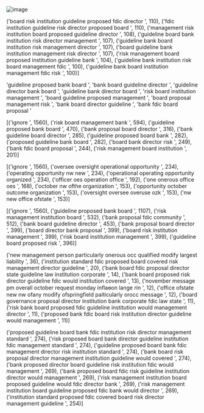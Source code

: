 ![image](https://github.com/jyup0/temp/assets/58010127/fadd7f7f-28f4-416e-b5bf-a7672fb2f8ec)

('board risk institution guideline proposed fdic director ', 110), ('fdic institution guideline risk director proposed board ', 110), ('management risk institution board proposed guideline director ', 108), ('guideline board bank institution risk director management ', 107), ('guideline bank board institution risk management director ', 107), ('board guideline bank institution management risk director ', 107), ('risk management board proposed institution guideline bank ', 104), ('guideline bank institution risk board management fdic ', 100), ('guideline bank board institution management fdic risk ', 100)]

'guideline proposed bank board ', 'bank board guideline director ', 'guideline director bank board ', 'guideline bank director board ', 'risk board institution management ', 'board guideline proposed management ', 'board proposal management risk ', 'bank board director guideline ', 'bank fdic board proposal '

[('ignore ', 1560), ('risk board management bank ', 594), ('guideline proposed bank board ', 470), ('bank proposal board director ', 316), ('bank guideline board director ', 285), ('guideline proposed board bank ', 282), ('proposed guideline bank board ', 282), ('board bank director risk ', 249), ('bank fdic board proposal ', 244), ('risk management board 
institution ', 201)]

[('ignore ', 1560), ('oversee oversight operational opportunity ', 234), ('operating opportunity nw new ', 234), ('operational operating opportunity organized ', 234), ('officer oes operation office ', 192), ('one onerous office oes ', 168), ('october nw ofthe organization ', 153), ('opportunity october outcome organization ', 153), ('oversight oversee overuse ozk ', 153), ('nw new office ofstate ', 153)]

[('ignore ', 1560), ('guideline proposed bank board ', 1107), ('risk management institution board ', 532), ('bank proposal fdic community ', 512), ('bank board guideline director 
', 453), ('bank proposal board director ', 399), ('board director bank proposal ', 399), ('board risk institution management ', 399), ('risk board institution management ', 399), 
('guideline board proposed risk ', 396)]

('new management person particularly onerous occ qualified modify largest liability ', 36), ('institution standard fdic proposed board covered risk management 
director guideline ', 20), ('bank board fdic proposal director state guideline law institution corporate ', 14), ('bank board proposed risk director guideline fdic would institution covered ', 13), ('november message pm overall october request monday inﬂaɵon lange rin ', 12), ('office ofstate new nw ofany modify ofspringfield paiticularly orocc message ', 
12), ('board governance proposal director institution bank corporate fdic law state ', 11), ('risk bank board proposed fdic guideline institution would management director ', 11), ('proposed bank fdic board risk institution director guideline would management ', 11)]

('proposed guideline board bank fdic institution risk director management standard ', 274), ('risk proposed board bank director guideline institution fdic management standard ', 274), ('guideline proposed board bank fdic management director risk institution standard ', 274), ('bank board risk proposal director management institution guideline would covered ', 274), ('bank proposed director board guideline risk institution fdic would management ', 269), ('bank proposed board fdic risk guideline institution director would management ', 269), ('risk management institution board proposed guideline would fdic director bank ', 269), ('risk management institution board guideline proposed fdic bank would director ', 269), ('institution standard proposed fdic covered board risk director management guideline ', 254)]

